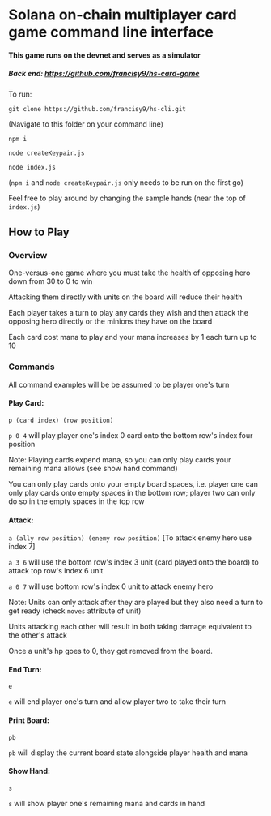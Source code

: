 # Solana on-chain multiplayer card game command line interface

#### This game runs on the devnet and serves as a simulator
##### Back end: https://github.com/francisy9/hs-card-game

To run:

`git clone https://github.com/francisy9/hs-cli.git`

(Navigate to this folder on your command line)

`npm i`

`node createKeypair.js`

`node index.js`

(`npm i` and `node createKeypair.js` only needs to be run on the first go)

Feel free to play around by changing the sample hands (near the top of `index.js`)


## How to Play
### Overview
One-versus-one game where you must take the health of opposing hero down from 30 to 0 to win

Attacking them directly with units on the board will reduce their health

Each player takes a turn to play any cards they wish and then attack the opposing hero directly or the minions they have on the board

Each card cost mana to play and your mana increases by 1 each turn up to 10

### Commands
All command examples will be be assumed to be player one's turn



#### Play Card: 

`p (card index) (row position)`

`p 0 4` will play player one's index 0 card onto the bottom row's index four position

Note: Playing cards expend mana, so you can only play cards your remaining mana allows (see show hand command)

You can only play cards onto your empty board spaces, i.e. player one can only play cards onto empty spaces in the bottom row; player two can only do so in the empty spaces in the top row


#### Attack:

`a (ally row position) (enemy row position)` [To attack enemy hero use index 7]

`a 3 6` will use the bottom row's index 3 unit (card played onto the board) to attack top row's index 6 unit

`a 0 7` will use bottom row's index 0 unit to attack enemy hero

Note: Units can only attack after they are played but they also need a turn to get ready (check `moves` attribute of unit)

Units attacking each other will result in both taking damage equivalent to the other's attack

Once a unit's hp goes to 0, they get removed from the board.


#### End Turn:

`e`

`e` will end player one's turn and allow player two to take their turn


#### Print Board:

`pb`

`pb` will display the current board state alongside player health and mana


#### Show Hand:

`s`

`s` will show player one's remaining mana and cards in hand
